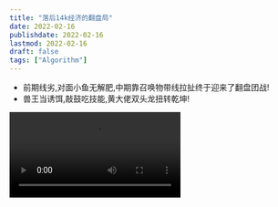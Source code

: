 ```yaml
---
title: "落后14k经济的翻盘局"
date: 2022-02-16
publishdate: 2022-02-16
lastmod: 2022-02-16
draft: false
tags: ["Algorithm"]
---
```


- 前期线劣,对面小鱼无解肥,中期靠召唤物带线拉扯终于迎来了翻盘团战!
- 兽王当诱饵,敲鼓吃技能,黄大佬双头龙扭转乾坤!

![matuan](clip1.mp4)

